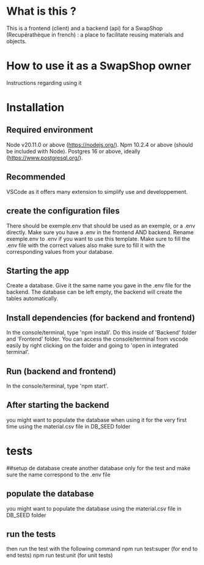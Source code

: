 # What is this ?
This is a frontend (client) and a backend (api) for a SwapShop (Recupérathèque in french) : a place to facilitate reusing materials and objects.

# How to use it as a SwapShop owner
Instructions regarding using it

# Installation

## Required environment
Node v20.11.0 or above (https://nodejs.org/).
Npm 10.2.4 or above (should be included with Node).
Postgres 16 or above, ideally (https://www.postgresql.org/).

## Recommended
VSCode as it offers many extension to simplify use and developpement.

## create the configuration files
There should be exemple.env that should be used as an exemple, or a .env directly.
Make sure you have a .env in the frontend AND backend. Rename exemple.env to .env if you want to use this template.
Make sure to fill the .env file with the correct values also make sure to fill it with the corresponding values from your database.

## Starting the app
Create a database. Give it the same name you gave in the .env file for the backend.
The database can be left empty, the backend will create the tables automatically.

## Install dependencies (for backend and frontend)
In the console/terminal, type 'npm install'. Do this inside of 'Backend' folder and 'Frontend' folder.
You can access the console/terminal from vscode easily by right clicking on the folder and going to 'open in integrated terminal'.

## Run (backend and frontend)
In the console/terminal, type 'npm start'.

## After starting the backend
you might want to populate the database when using it for the very first time using the material.csv file in DB_SEED folder

# tests

##setup de database
create another database only for the test and make sure the name correspond to the .env file

## populate the database
you might want to populate the database using the material.csv file in DB_SEED folder

## run the tests
then run the test with the following command npm run test:super (for end to end tests) npm run test:unit (for unit tests)
